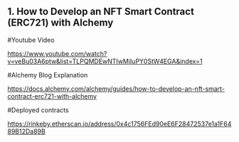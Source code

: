 ## 1. How to Develop an NFT Smart Contract (ERC721) with Alchemy
#Youtube Video

https://www.youtube.com/watch?v=veBu03A6ptw&list=TLPQMDEwNTIwMjIuPY0StW4EGA&index=1

#Alchemy Blog Explanation

https://docs.alchemy.com/alchemy/guides/how-to-develop-an-nft-smart-contract-erc721-with-alchemy

#Deployed contracts

https://rinkeby.etherscan.io/address/0x4c1756FEd90eE6F28472537e1a1F6489B12Da89B

